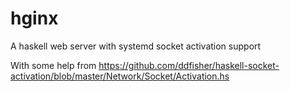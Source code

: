 # hginx
A haskell web server with systemd socket activation support


With some help from https://github.com/ddfisher/haskell-socket-activation/blob/master/Network/Socket/Activation.hs
